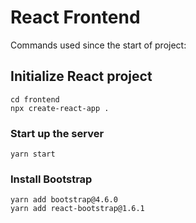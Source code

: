 # React Frontend

Commands used since the start of project:

## Initialize React project

```console
cd frontend
npx create-react-app .

```
### Start up the server

```console
yarn start
```

### Install Bootstrap

```console
yarn add bootstrap@4.6.0
yarn add react-bootstrap@1.6.1
```
